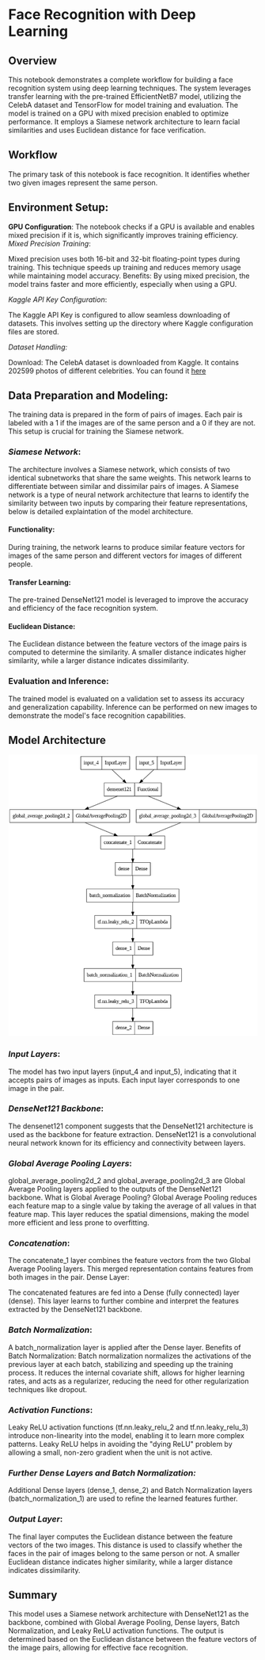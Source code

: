 # Face Recognition with Deep Learning
## **Overview**
This notebook demonstrates a complete workflow for building a face recognition system using deep learning techniques. The system leverages transfer learning with the pre-trained EfficientNetB7 model, utilizing the CelebA dataset and TensorFlow for model training and evaluation. The model is trained on a GPU with mixed precision enabled to optimize performance. It employs a Siamese network architecture to learn facial similarities and uses Euclidean distance for face verification.

## **Workflow**

The primary task of this notebook is face recognition. It identifies whether two given images represent the same person.

## Environment Setup:

**GPU Configuration**: The notebook checks if a GPU is available and enables mixed precision if it is, which significantly improves training efficiency.
*Mixed Precision Training*:

Mixed precision uses both 16-bit and 32-bit floating-point types during training. This technique speeds up training and reduces memory usage while maintaining model accuracy.
Benefits: By using mixed precision, the model trains faster and more efficiently, especially when using a GPU.

*Kaggle API Key Configuration*:

The Kaggle API Key is configured to allow seamless downloading of datasets. This involves setting up the directory where Kaggle configuration files are stored.

*Dataset Handling:*

Download: The CelebA dataset is downloaded from Kaggle. It contains 202599 photos of different celebrities. You can found it [here](https://www.kaggle.com/datasets/jessicali9530/celeba-dataset)

## **Data Preparation and Modeling**:

The training data is prepared in the form of pairs of images. Each pair is labeled with a 1 if the images are of the same person and a 0 if they are not. This setup is crucial for training the Siamese network.

### *Siamese Network*: 
The architecture involves a Siamese network, which consists of two identical subnetworks that share the same weights. This network learns to differentiate between similar and dissimilar pairs of images.
A Siamese network is a type of neural network architecture that learns to identify the similarity between two inputs by comparing their feature representations, below is detailed explaintation of the model architecture.


#### Functionality: 
During training, the network learns to produce similar feature vectors for images of the same person and different vectors for images of different people.
#### Transfer Learning:
The pre-trained DenseNet121 model is leveraged to improve the accuracy and efficiency of the face recognition system.
#### Euclidean Distance: 
The Euclidean distance between the feature vectors of the image pairs is computed to determine the similarity. A smaller distance indicates higher similarity, while a larger distance indicates dissimilarity.
### Evaluation and Inference:

The trained model is evaluated on a validation set to assess its accuracy and generalization capability.
Inference can be performed on new images to demonstrate the model's face recognition capabilities.






## Model Architecture
![model_architecture](model_architecture.png)
### *Input Layers*:

The model has two input layers (input_4 and input_5), indicating that it accepts pairs of images as inputs. Each input layer corresponds to one image in the pair.
### *DenseNet121 Backbone*:

The densenet121 component suggests that the DenseNet121 architecture is used as the backbone for feature extraction. DenseNet121 is a convolutional neural network known for its efficiency and connectivity between layers.

### *Global Average Pooling Layers*:

global_average_pooling2d_2 and global_average_pooling2d_3 are Global Average Pooling layers applied to the outputs of the DenseNet121 backbone.
What is Global Average Pooling? Global Average Pooling reduces each feature map to a single value by taking the average of all values in that feature map. This layer reduces the spatial dimensions, making the model more efficient and less prone to overfitting.

### *Concatenation*:

The concatenate_1 layer combines the feature vectors from the two Global Average Pooling layers. This merged representation contains features from both images in the pair.
Dense Layer:

The concatenated features are fed into a Dense (fully connected) layer (dense). This layer learns to further combine and interpret the features extracted by the DenseNet121 backbone.
### *Batch Normalization*:

A batch_normalization layer is applied after the Dense layer.
Benefits of Batch Normalization: Batch normalization normalizes the activations of the previous layer at each batch, stabilizing and speeding up the training process. It reduces the internal covariate shift, allows for higher learning rates, and acts as a regularizer, reducing the need for other regularization techniques like dropout.
### *Activation Functions*:

Leaky ReLU activation functions (tf.nn.leaky_relu_2 and tf.nn.leaky_relu_3) introduce non-linearity into the model, enabling it to learn more complex patterns. Leaky ReLU helps in avoiding the "dying ReLU" problem by allowing a small, non-zero gradient when the unit is not active.
### *Further Dense Layers and Batch Normalization:*

Additional Dense layers (dense_1, dense_2) and Batch Normalization layers (batch_normalization_1) are used to refine the learned features further.
### *Output Layer*:

The final layer computes the Euclidean distance between the feature vectors of the two images. This distance is used to classify whether the faces in the pair of images belong to the same person or not. A smaller Euclidean distance indicates higher similarity, while a larger distance indicates dissimilarity.
## **Summary**
This model uses a Siamese network architecture with DenseNet121 as the backbone, combined with Global Average Pooling, Dense layers, Batch Normalization, and Leaky ReLU activation functions. The output is determined based on the Euclidean distance between the feature vectors of the image pairs, allowing for effective face recognition.
